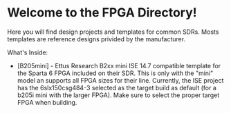 # Welcome to the FPGA Directory!

Here you will find design projects and templates for common SDRs. Mosts templates are reference designs privided by the manufacturer.

What's Inside:
  * [B205mini] - Ettus Research B2xx mini ISE 14.7 compatible template for the Sparta 6 FPGA included on their SDR. This is only with the "mini" model an supports all FPGA sizes for their line. Currently, the ISE project has the 6slx150csg484-3 selected as the target build as default (for a b205i mini with the larger FPGA). Make sure to select the proper target FPGA when building.
